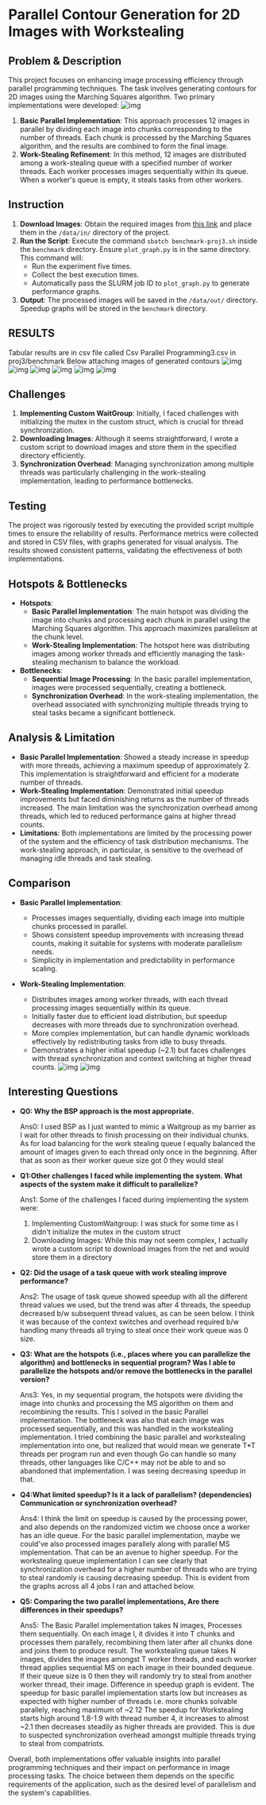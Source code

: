 # Parallel Contour Generation for 2D Images with Workstealing

## Problem & Description

This project focuses on enhancing image processing efficiency through parallel programming techniques. The task involves generating contours for 2D images using the Marching Squares algorithm. Two primary implementations were developed:
![img](./images/msalgo.png)

1. **Basic Parallel Implementation**: This approach processes 12 images in parallel by dividing each image into chunks corresponding to the number of threads. Each chunk is processed by the Marching Squares algorithm, and the results are combined to form the final image.
2. **Work-Stealing Refinement**: In this method, 12 images are distributed among a work-stealing queue with a specified number of worker threads. Each worker processes images sequentially within its queue. When a worker's queue is empty, it steals tasks from other workers.

## Instruction

1. **Download Images**: Obtain the required images from [this link](https://drive.google.com/drive/folders/16DubqDaRR3zWRFkYLO1zHUVxbFD7WVo8?usp=sharing) and place them in the `/data/in/` directory of the project.
2. **Run the Script**: Execute the command `sbatch benchmark-proj3.sh` inside the `benchmark` directory. Ensure `plot_graph.py` is in the same directory. This command will:
   - Run the experiment five times.
   - Collect the best execution times.
   - Automatically pass the SLURM job ID to `plot_graph.py` to generate performance graphs.
3. **Output**: The processed images will be saved in the `/data/out/` directory. Speedup graphs will be stored in the `benchmark` directory.

## RESULTS

Tabular results are in csv file called Csv Parallel Programming3.csv in proj3/benchmark
Below attaching images of generated contours
![img](./images/contour.png)
![img](./images/contour2.png)
![img](./images/contour3.png)
![img](./images/contour4.png)
![img](./images/contour5.png)
![img](./images/contour6.png)

## Challenges

1. **Implementing Custom WaitGroup**: Initially, I faced challenges with initializing the mutex in the custom struct, which is crucial for thread synchronization.
2. **Downloading Images**: Although it seems straightforward, I wrote a custom script to download images and store them in the specified directory efficiently.
3. **Synchronization Overhead**: Managing synchronization among multiple threads was particularly challenging in the work-stealing implementation, leading to performance bottlenecks.

## Testing

The project was rigorously tested by executing the provided script multiple times to ensure the reliability of results. Performance metrics were collected and stored in CSV files, with graphs generated for visual analysis. The results showed consistent patterns, validating the effectiveness of both implementations.

## Hotspots & Bottlenecks

- **Hotspots**:
  - **Basic Parallel Implementation**: The main hotspot was dividing the image into chunks and processing each chunk in parallel using the Marching Squares algorithm. This approach maximizes parallelism at the chunk level.
  - **Work-Stealing Implementation**: The hotspot here was distributing images among worker threads and efficiently managing the task-stealing mechanism to balance the workload.
- **Bottlenecks**:
  - **Sequential Image Processing**: In the basic parallel implementation, images were processed sequentially, creating a bottleneck.
  - **Synchronization Overhead**: In the work-stealing implementation, the overhead associated with synchronizing multiple threads trying to steal tasks became a significant bottleneck.

## Analysis & Limitation

- **Basic Parallel Implementation**: Showed a steady increase in speedup with more threads, achieving a maximum speedup of approximately 2. This implementation is straightforward and efficient for a moderate number of threads.
- **Work-Stealing Implementation**: Demonstrated initial speedup improvements but faced diminishing returns as the number of threads increased. The main limitation was the synchronization overhead among threads, which led to reduced performance gains at higher thread counts.
- **Limitations**: Both implementations are limited by the processing power of the system and the efficiency of task distribution mechanisms. The work-stealing approach, in particular, is sensitive to the overhead of managing idle threads and task stealing.

## Comparison

- **Basic Parallel Implementation**:

  - Processes images sequentially, dividing each image into multiple chunks processed in parallel.
  - Shows consistent speedup improvements with increasing thread counts, making it suitable for systems with moderate parallelism needs.
  - Simplicity in implementation and predictability in performance scaling.

- **Work-Stealing Implementation**:
  - Distributes images among worker threads, with each thread processing images sequentially within its queue.
  - Initially faster due to efficient load distribution, but speedup decreases with more threads due to synchronization overhead.
  - More complex implementation, but can handle dynamic workloads effectively by redistributing tasks from idle to busy threads.
  - Demonstrates a higher initial speedup (~2.1) but faces challenges with thread synchronization and context switching at higher thread counts.
    ![img](./images/graph.png)
    ![img](./images/graphs.png)

## Interesting Questions

- **Q0: Why the BSP approach is the most appropriate.**

  Ans0: I used BSP as I just wanted to mimic a Waitgroup as my barrier as I wait for other
  threads to finish processing on their individual chunks. As for load balancing for the work
  stealing queue I equally balanced the amount of images given to each thread only once in
  the beginning. After that as soon as their worker queue size got 0 they would steal

- **Q1:Other challenges I faced while implementing the system. What aspects of the system make it difficult to parallelize?**

  Ans1:
  Some of the challenges I faced during implementing the system were:

  1. Implementing CustomWaitgroup:
     I was stuck for some time as I didn't initialize the mutex in the custom struct
  2. Downloading Images:
     While this may not seem complex, I actually wrote a custom script to
     download images from the net and would store them in a directory

- **Q2: Did the usage of a task queue with work stealing improve performance?**

  Ans2: The usage of task queue showed speedup with all the different thread values we
  used, but the trend was after 4 threads, the speedup decreased b/w subsequent thread
  values, as can be seen below. I think it was because of the context switches and overhead
  required b/w handling many threads all trying to steal once their work queue was 0 size.

- **Q3: What are the hotspots (i.e., places where you can parallelize the algorithm) and bottlenecks in sequential program? Was I able to parallelize the hotspots and/or remove the bottlenecks in the parallel version?**

  Ans3: Yes, in my sequential program, the hotspots were dividing the image into chunks and
  processing the MS algorithm on them and recombining the results. This I solved in the
  basic Parallel implementation.
  The bottleneck was also that each image was processed sequentially, and this was handled
  in the workstealing implementation.
  I tried combining the basic parallel and workstealing implementation into one, but realized
  that would mean we generate T\*T threads per program run and even though Go can
  handle so many threads, other languages like C/C++ may not be able to and so abandoned
  that implementation. I was seeing decreasing speedup in that.

- **Q4:What limited speedup? Is it a lack of parallelism? (dependencies) Communication or synchronization overhead?**

  Ans4: I think the limit on speedup is caused by the processing power, and also depends on
  the randomized victim we choose once a worker has an idle queue. For the basic parallel
  implementation, maybe we could've also processed images parallely along with parallel MS
  implementation. That can be an avenue to higher speedup.
  For the workstealing queue implementation I can see clearly that synchronization overhead
  for a higher number of threads who are trying to steal randomly is causing decreasing
  speedup. This is evident from the graphs across all 4 jobs I ran and attached below.

- **Q5: Comparing the two parallel implementations, Are there differences in their speedups?**

  Ans5: The Basic Parallel implementation takes N images, Processes them sequentially. On
  each image I, it divides it into T chunks and processes them parallely, recombining them
  later after all chunks done and joins them to produce result.
  The workstealing queue takes N images, divides the images amongst T worker threads, and
  each worker thread applies sequential MS on each image in their bounded dequeue. If
  their queue size is 0 then they will randomly try to steal from another worker thread, their
  image.
  Difference in speedup graph is evident.
  The speedup for basic parallel implementation starts low but increases as expected with
  higher number of threads i.e. more chunks solvable parallely, reaching maximum of ~2
  12
  The speedup for Workstealing starts high around 1.8-1.9 with thread number 4, it increases
  to almost ~2.1 then decreases steadily as higher threads are provided. This is due to
  suspected synchronization overhead amongst multiple threads trying to steal from
  compatriots.

Overall, both implementations offer valuable insights into parallel programming techniques and their impact on performance in image processing tasks. The choice between them depends on the specific requirements of the application, such as the desired level of parallelism and the system's capabilities.

